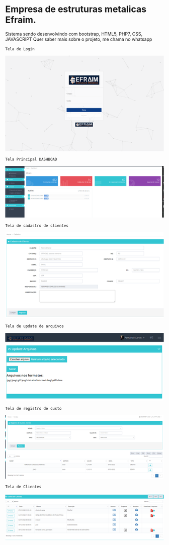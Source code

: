 # Empresa de estruturas metalicas Efraim.

Sistema sendo desenvolvindo com bootstrap, HTML5, PHP7, CSS, JAVASCRIPT 
Quer saber mais sobre o projeto, me chama no whatsapp

 
 
 ```
Tela de Login
 ```

![interface](https://github.com/fernandoguim/efraim/blob/main/efrain.PNG)
 
 ```
Tela Principal DASHBOAD
 ```
![interface](https://github.com/fernandoguim/Instagram-clone/blob/main/dashefram.PNG)

 ```
Tela de cadastro de clientes
 ``` 
 ![interface](https://github.com/fernandoguim/efraim/blob/main/cadastro%20cliente.PNG)

 ```
Tela de update de arquivos
 ``` 
 ![interface](https://github.com/fernandoguim/efraim/blob/main/update.PNG)
 ```
Tela de registro de custo
 ``` 
![interface](https://github.com/fernandoguim/efraim/blob/main/custo.PNG)

 ```
Tela de Clientes
 ``` 
 ![interface](https://github.com/fernandoguim/efraim/blob/main/tabela%20de%20cliente.PNG)
